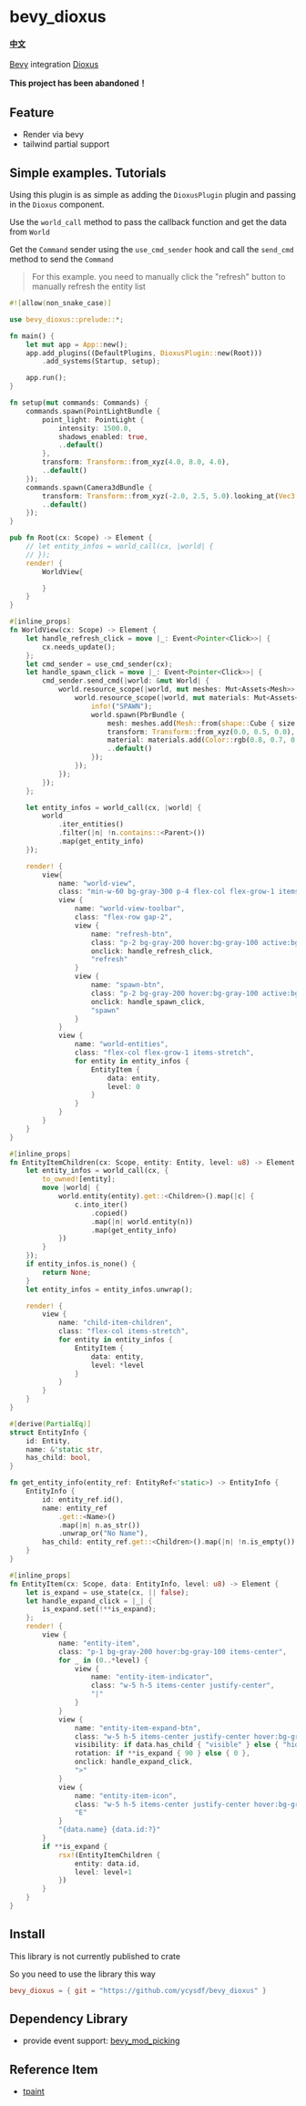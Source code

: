 # bevy_dioxus

<div>
    <h4>
        <a href="https://github.com/ycysdf/bevy_dioxus/blob/main/README-CN.md">中文</a>
    </h4>
</div>

[Bevy](https://github.com/bevyengine/bevy) integration [Dioxus](https://github.com/DioxusLabs/dioxus)

**This project has been abandoned！**

## Feature

- Render via bevy
- tailwind partial support

## Simple examples. Tutorials

Using this plugin is as simple as adding the `DioxusPlugin` plugin and passing in the `Dioxus` component.

Use the `world_call` method to pass the callback function and get the data from `World`

Get the `Command` sender using the `use_cmd_sender` hook and call the `send_cmd` method to send the `Command`

> For this example. you need to manually click the "refresh" button to manually refresh the entity list

```rust
#![allow(non_snake_case)]

use bevy_dioxus::prelude::*;

fn main() {
    let mut app = App::new();
    app.add_plugins((DefaultPlugins, DioxusPlugin::new(Root)))
        .add_systems(Startup, setup);

    app.run();
}

fn setup(mut commands: Commands) {
    commands.spawn(PointLightBundle {
        point_light: PointLight {
            intensity: 1500.0,
            shadows_enabled: true,
            ..default()
        },
        transform: Transform::from_xyz(4.0, 8.0, 4.0),
        ..default()
    });
    commands.spawn(Camera3dBundle {
        transform: Transform::from_xyz(-2.0, 2.5, 5.0).looking_at(Vec3::ZERO, Vec3::Y),
        ..default()
    });
}

pub fn Root(cx: Scope) -> Element {
    // let entity_infos = world_call(cx, |world| {
    // });
    render! {
        WorldView{

        }
    }
}

#[inline_props]
fn WorldView(cx: Scope) -> Element {
    let handle_refresh_click = move |_: Event<Pointer<Click>>| {
        cx.needs_update();
    };
    let cmd_sender = use_cmd_sender(cx);
    let handle_spawn_click = move |_: Event<Pointer<Click>>| {
        cmd_sender.send_cmd(|world: &mut World| {
            world.resource_scope(|world, mut meshes: Mut<Assets<Mesh>>| {
                world.resource_scope(|world, mut materials: Mut<Assets<StandardMaterial>>| {
                    info!("SPAWN");
                    world.spawn(PbrBundle {
                        mesh: meshes.add(Mesh::from(shape::Cube { size: 1.0 })),
                        transform: Transform::from_xyz(0.0, 0.5, 0.0),
                        material: materials.add(Color::rgb(0.8, 0.7, 0.6).into()),
                        ..default()
                    });
                });
            });
        });
    };

    let entity_infos = world_call(cx, |world| {
        world
            .iter_entities()
            .filter(|n| !n.contains::<Parent>())
            .map(get_entity_info)
    });

    render! {
        view{
            name: "world-view",
            class: "min-w-60 bg-gray-300 p-4 flex-col flex-grow-1 items-stretch gap-2",
            view {
                name: "world-view-toolbar",
                class: "flex-row gap-2",
                view {
                    name: "refresh-btn",
                    class: "p-2 bg-gray-200 hover:bg-gray-100 active:bg-blue-200",
                    onclick: handle_refresh_click,
                    "refresh"
                }
                view {
                    name: "spawn-btn",
                    class: "p-2 bg-gray-200 hover:bg-gray-100 active:bg-blue-200",
                    onclick: handle_spawn_click,
                    "spawn"
                }
            }
            view {
                name: "world-entities",
                class: "flex-col flex-grow-1 items-stretch",
                for entity in entity_infos {
                    EntityItem {
                        data: entity,
                        level: 0
                    }
                }
            }
        }
    }
}

#[inline_props]
fn EntityItemChildren(cx: Scope, entity: Entity, level: u8) -> Element {
    let entity_infos = world_call(cx, {
        to_owned![entity];
        move |world| {
            world.entity(entity).get::<Children>().map(|c| {
                c.into_iter()
                    .copied()
                    .map(|n| world.entity(n))
                    .map(get_entity_info)
            })
        }
    });
    if entity_infos.is_none() {
        return None;
    }
    let entity_infos = entity_infos.unwrap();

    render! {
        view {
            name: "child-item-children",
            class: "flex-col items-stretch",
            for entity in entity_infos {
                EntityItem {
                    data: entity,
                    level: *level
                }
            }
        }
    }
}

#[derive(PartialEq)]
struct EntityInfo {
    id: Entity,
    name: &'static str,
    has_child: bool,
}

fn get_entity_info(entity_ref: EntityRef<'static>) -> EntityInfo {
    EntityInfo {
        id: entity_ref.id(),
        name: entity_ref
            .get::<Name>()
            .map(|n| n.as_str())
            .unwrap_or("No Name"),
        has_child: entity_ref.get::<Children>().map(|n| !n.is_empty()) == Some(true),
    }
}

#[inline_props]
fn EntityItem(cx: Scope, data: EntityInfo, level: u8) -> Element {
    let is_expand = use_state(cx, || false);
    let handle_expand_click = |_| {
        is_expand.set(!**is_expand);
    };
    render! {
        view {
            name: "entity-item",
            class: "p-1 bg-gray-200 hover:bg-gray-100 items-center",
            for _ in (0..*level) {
                view {
                    name: "entity-item-indicator",
                    class: "w-5 h-5 items-center justify-center",
                    "|"
                }
            }
            view {
                name: "entity-item-expand-btn",
                class: "w-5 h-5 items-center justify-center hover:bg-gray-200",
                visibility: if data.has_child { "visible" } else { "hidden" },
                rotation: if **is_expand { 90 } else { 0 },
                onclick: handle_expand_click,
                ">"
            }
            view {
                name: "entity-item-icon",
                class: "w-5 h-5 items-center justify-center hover:bg-gray-200",
                "E"
            }
            "{data.name} {data.id:?}"
        }
        if **is_expand {
            rsx!(EntityItemChildren {
                entity: data.id,
                level: level+1
            })
        }
    }
}
```

## Install

This library is not currently published to crate

So you need to use the library this way

```toml
bevy_dioxus = { git = "https://github.com/ycysdf/bevy_dioxus" }
```

## Dependency Library

- provide event support: [bevy_mod_picking](https://github.com/aevyrie/bevy_mod_picking/)

## Reference Item

- [tpaint](https://github.com/dylanblokhuis/tpaint)
